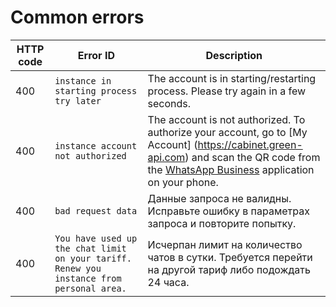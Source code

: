 # Common errors

HTTP code | Error ID | Description
----- | ----- | -----
400 | `instance in starting process try later` | The account is in starting/restarting process. Please try again in a few seconds.
400 | `instance account not authorized` | The account is not authorized. To authorize your account, go to [My Account] (https://cabinet.green-api.com) and scan the QR code from the [WhatsApp Business](https://www.whatsapp.com/business/) application on your phone.
400 | `bad request data` | Данные запроса не валидны. Исправьте ошибку в параметрах запроса и повторите попытку.
400 | `You have used up the chat limit on your tariff. Renew you instance from personal area.` | Исчерпан лимит на количество чатов в сутки. Требуется перейти на другой тариф либо подождать 24 часа.
